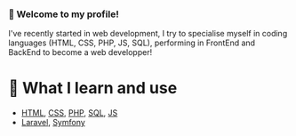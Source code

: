 ### 👋 Welcome to my profile!

I've recently started in web development, I try to specialise myself in coding languages (HTML, CSS, PHP, JS, SQL), performing in FrontEnd and BackEnd to become a web developper!
# 🌱 What I learn and use
- [HTML](https://developer.mozilla.org/fr/docs/Web/HTML), [CSS](https://developer.mozilla.org/fr/docs/Web/CSS), [PHP](https://www.php.net/manual/fr/intro-whatis.php), [SQL](https://sql.sh/), [JS](https://developer.mozilla.org/fr/docs/Web/JavaScript)
- [Laravel](https://laravel.com/docs), [Symfony](https://symfony.com/what-is-symfony)
